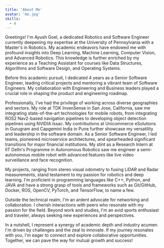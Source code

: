 ```yaml
---
title: 'About Me'
avatar: 'me.jpg'
skills:
  - A
---
```


Greetings! I'm Ayush Goel, a dedicated Robotics and Software Engineer currently deepening my expertise at the University of Pennsylvania with a Master's in Robotics. My academic endeavors have endowed me with profound insights into Deep Learning, Machine Learning, Computer Vision, and Advanced Robotics. This knowledge is further enriched by my experience as a Teaching Assistant for courses like Data Structures, Algorithms and Software Design, and Operating Systems.

Before this academic pursuit, I dedicated 4 years as a Senior Software Engineer, leading critical projects and mentoring a vibrant team of Software Engineers. My collaboration with Engineering and Business leaders played a crucial role in shaping the product and engineering roadmap.

Professionally, I've had the privilege of working across diverse geographies and sectors. My role at TDK InvenSense in San Jose, California, saw me integrating state-of-the-art technologies for mobile robots, from integrating ROS2 Nav2-based navigation pipelines to developing object detection pipelines using NVIDIA Issac. My contributions at Unicommerce eSolutions in Gurugram and Capgemini India in Pune further showcase my versatility and leadership in the software domain. As a Senior Software Engineer, I led teams, pioneered microservice architectures, and spearheaded significant transitions for major financial institutions. My stint as a Research Intern at IIT Delhi's Programme in Autonomous Robotics saw me engineer a semi-autonomous mobile robot with advanced features like live video surveillance and face recognition.

My projects, ranging from stereo visual odometry to fusing LiDAR and Radar measurements, stand testament to my passion for robotics and deep learning. I'm proficient in programming languages like C++, Python, and JAVA and have a strong grasp of tools and frameworks such as Git/GitHub, Docker, ROS, OpenCV, PyTorch, and TensorFlow, to name a few.

Outside the technical realm, I'm an ardent advocate for networking and collaboration. I cherish interactions with peers who resonate with my passion for the field. Beyond work and studies, I'm an avid sports enthusiast and traveler, always seeking new experiences and perspectives.

In a nutshell, I represent a synergy of academic depth and industry acumen. I'm driven by challenges and the zeal to innovate. If my journey resonates with you, I'm eager to connect and explore collaborative opportunities. Together, we can pave the way for mutual growth and success!
